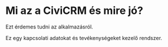 # Mi az a CiviCRM és mire jó?

Ezt érdemes tudni az alkalmazásról.

Ez egy kapcsolati adatokat és tevékenységeket kezelő rendszer.
